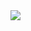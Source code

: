 <img src='https://drive.google.com/file/d/1nIITUrhdue8skolVQQYHjDIGOrRwajXu/view?usp=drive_link'/>

